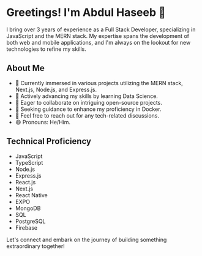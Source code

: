 # Greetings! I'm Abdul Haseeb 👋

I bring over 3 years of experience as a Full Stack Developer, specializing in JavaScript and the MERN stack. My expertise spans the development of both web and mobile applications, and I'm always on the lookout for new technologies to refine my skills.

## About Me

- 🔭 Currently immersed in various projects utilizing the MERN stack, Next.js, Node.js, and Express.js.
- 🌱 Actively advancing my skills by learning Data Science.
- 👯 Eager to collaborate on intriguing open-source projects.
- 🤔 Seeking guidance to enhance my proficiency in Docker.
- 💬 Feel free to reach out for any tech-related discussions.
- 😄 Pronouns: He/Him.

## Technical Proficiency

- JavaScript
- TypeScript
- Node.js
- Express.js
- React.js
- Next.js
- React Native
- EXPO
- MongoDB
- SQL
- PostgreSQL
- Firebase

Let's connect and embark on the journey of building something extraordinary together!
